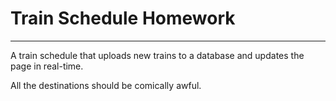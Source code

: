 # Train Schedule Homework
-------------------------------

A train schedule that uploads new trains to a database and updates the page in real-time.

All the destinations should be comically awful.
